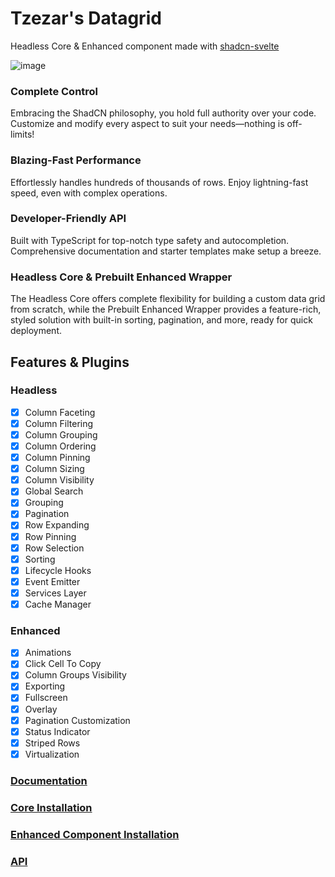 # Tzezar's Datagrid

Headless Core & Enhanced component made with [shadcn-svelte](https://next.shadcn-svelte.com/)

![image](https://github.com/user-attachments/assets/3aef0878-0c9c-402b-aca1-99da79548f47)

### Complete Control

Embracing the ShadCN philosophy, you hold full authority over your code. Customize and modify every aspect to suit your needs—nothing is off-limits!

### Blazing-Fast Performance

Effortlessly handles hundreds of thousands of rows. Enjoy lightning-fast speed, even with complex operations.

### Developer-Friendly API

Built with TypeScript for top-notch type safety and autocompletion. Comprehensive documentation and starter templates make setup a breeze.

### Headless Core & Prebuilt Enhanced Wrapper

The Headless Core offers complete flexibility for building a custom data grid from scratch, while the Prebuilt Enhanced Wrapper provides a feature-rich, styled solution with built-in sorting, pagination, and more, ready for quick deployment.

## Features & Plugins

### Headless

- [x] Column Faceting
- [x] Column Filtering
- [x] Column Grouping
- [x] Column Ordering
- [x] Column Pinning
- [x] Column Sizing
- [x] Column Visibility
- [x] Global Search
- [x] Grouping
- [x] Pagination
- [x] Row Expanding
- [x] Row Pinning
- [x] Row Selection
- [x] Sorting
- [x] Lifecycle Hooks
- [x] Event Emitter
- [x] Services Layer
- [x] Cache Manager

### Enhanced

- [x] Animations
- [x] Click Cell To Copy
- [x] Column Groups Visibility
- [x] Exporting
- [x] Fullscreen
- [x] Overlay
- [x] Pagination Customization
- [x] Status Indicator
- [x] Striped Rows
- [x] Virtualization

### [Documentation](https://datagrid.tzezar.pl/)

### [Core Installation](https://datagrid.tzezar.pl/headless/quick-start/installation)

### [Enhanced Component Installation](https://datagrid.tzezar.pl/enhanced/installation)

### [API](https://datagrid-api-reference.tzezar.pl/)

